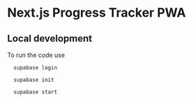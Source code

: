 # Next.js Progress Tracker PWA

## Local development

To run the code use

```
  supabase login
```

```
  supabase init
```

```
  supabase start
```
